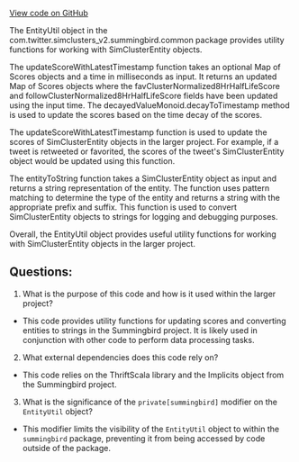 [View code on GitHub](https://github.com/misbahsy/the-algorithm/src/scala/com/twitter/simclusters_v2/summingbird/common/EntityUtil.scala)

The EntityUtil object in the com.twitter.simclusters_v2.summingbird.common package provides utility functions for working with SimClusterEntity objects. 

The updateScoreWithLatestTimestamp function takes an optional Map of Scores objects and a time in milliseconds as input. It returns an updated Map of Scores objects where the favClusterNormalized8HrHalfLifeScore and followClusterNormalized8HrHalfLifeScore fields have been updated using the input time. The decayedValueMonoid.decayToTimestamp method is used to update the scores based on the time decay of the scores.

The updateScoreWithLatestTimestamp function is used to update the scores of SimClusterEntity objects in the larger project. For example, if a tweet is retweeted or favorited, the scores of the tweet's SimClusterEntity object would be updated using this function.

The entityToString function takes a SimClusterEntity object as input and returns a string representation of the entity. The function uses pattern matching to determine the type of the entity and returns a string with the appropriate prefix and suffix. This function is used to convert SimClusterEntity objects to strings for logging and debugging purposes.

Overall, the EntityUtil object provides useful utility functions for working with SimClusterEntity objects in the larger project.
## Questions: 
 1. What is the purpose of this code and how is it used within the larger project?
- This code provides utility functions for updating scores and converting entities to strings in the Summingbird project. It is likely used in conjunction with other code to perform data processing tasks.

2. What external dependencies does this code rely on?
- This code relies on the ThriftScala library and the Implicits object from the Summingbird project.

3. What is the significance of the `private[summingbird]` modifier on the `EntityUtil` object?
- This modifier limits the visibility of the `EntityUtil` object to within the `summingbird` package, preventing it from being accessed by code outside of the package.